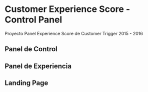 # Customer Experience Score - Control Panel
Proyecto Panel Experience Score de Customer Trigger 2015 - 2016

## Panel de Control
## Panel de Experiencia
## Landing Page
